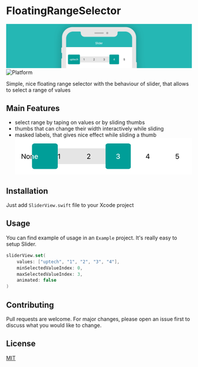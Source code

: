 # FloatingRangeSelector
![](slider-main.png)
![Platform](https://img.shields.io/badge/platform-iOS-009E98)

Simple, nice floating range selector with the behaviour of slider, that allows to select a range of values

## Main Features
* select range by taping on values or by sliding thumbs
* thumbs that can change their width interactively while sliding
* masked labels, that gives nice effect while sliding a thumb
![](mask-feature.png)

## Installation

Just add ```SliderView.swift``` file to your Xcode project

## Usage

You can find example of usage in an `Example` project. It's really easy to setup Slider.

```Swift
sliderView.set(
    values: ["uptech", "1", "2", "3", "4"],
    minSelectedValueIndex: 0,
    maxSelectedValueIndex: 3,
    animated: false
)
```

## Contributing
Pull requests are welcome. For major changes, please open an issue first to discuss what you would like to change.

## License
[MIT](./LICENSE.MD)
